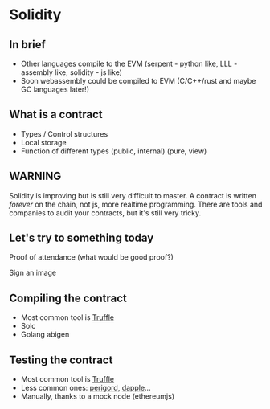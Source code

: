 # Solidity

## In brief

* Other languages compile to the EVM (serpent - python like, LLL - assembly like, solidity - js like)
* Soon webassembly could be compiled to EVM (C/C++/rust and maybe GC languages later!)

## What is a contract

* Types / Control structures
* Local storage
* Function of different types (public, internal) (pure, view)

## WARNING

Solidity is improving but is still very difficult to master.
A contract is written _forever_ on the chain, not js, more realtime programming.
There are tools and companies to audit your contracts, but it's still very tricky.

## Let's try to something today

Proof of attendance (what would be good proof?)

Sign an image

## Compiling the contract

* Most common tool is [Truffle](http://truffleframework.com/)
* Solc
* Golang abigen

## Testing the contract

* Most common tool is [Truffle](http://truffleframework.com/)
* Less common ones: [perigord](https://github.com/polyswarm/perigord), [dapple](https://dapp.readthedocs.io/en/latest/)...
* Manually, thanks to a mock node (ethereumjs)
